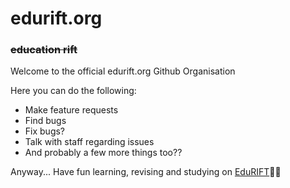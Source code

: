 # edurift.org
### ~~education rift~~
Welcome to the official edurift.org Github Organisation

Here you can do the following:
- Make feature requests
- Find bugs
- Fix bugs?
- Talk with staff regarding issues
- And probably a few more things too??

Anyway... Have fun learning, revising and studying on [EduRIFT](https://edurift.org)🥳🥳
